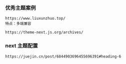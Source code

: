 ### 优秀主题案例
```
https://www.liuxunzhuo.top/
特点：多端兼容

https://theme-next.js.org/archives/
```

### next 主题配置  
```
https://juejin.cn/post/6844903696455696391#heading-6
```